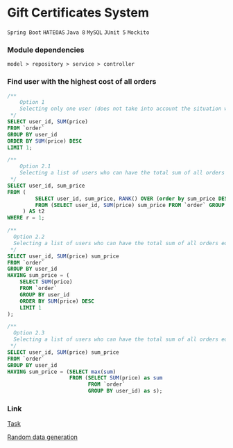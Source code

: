# Gift Certificates System

`Spring Boot` `HATEOAS` `Java 8` `MySQL` `JUnit 5` `Mockito`


### Module dependencies
`model > repository > service > controller`

### Find user with the highest cost of all orders
```sql
/**
    Option 1
    Selecting only one user (does not take into account the situation when several users with the same order amount are found) 
 */
SELECT user_id, SUM(price)
FROM `order`
GROUP BY user_id
ORDER BY SUM(price) DESC
LIMIT 1;

/**
    Option 2.1
    Selecting a list of users who can have the total sum of all orders equal. 
 */
SELECT user_id, sum_price
FROM (
         SELECT user_id, sum_price, RANK() OVER (order by sum_price DESC) AS r
         FROM (SELECT user_id, SUM(price) sum_price FROM `order` GROUP BY user_id) t
     ) AS t2
WHERE r = 1;

/**
  Option 2.2
  Selecting a list of users who can have the total sum of all orders equal. 
 */
SELECT user_id, SUM(price) sum_price
FROM `order`
GROUP BY user_id
HAVING sum_price = (
    SELECT SUM(price)
    FROM `order`
    GROUP BY user_id
    ORDER BY SUM(price) DESC
    LIMIT 1
);

/**
  Option 2.3
  Selecting a list of users who can have the total sum of all orders equal. 
 */
SELECT user_id, SUM(price) sum_price
FROM `order`
GROUP BY user_id
HAVING sum_price = (SELECT max(sum)
                    FROM (SELECT SUM(price) as sum
                          FROM `order`
                          GROUP BY user_id) as s);
```

### Link
[Task](https://github.com/mjc-school/MJC-School/blob/master/stage%20%233/java/module%20%232.%20REST%20API%20Basics/rest_api_basics_task.md)

[Random data generation](https://www.mockaroo.com/)